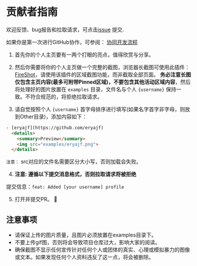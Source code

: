 # 贡献者指南

欢迎反馈、bug报告和拉取请求，可点击[issue](https://github.com/eryajf/awesome-github-profile-readme-chinese/issues) 提交.

如果你是第一次进行GitHub协作，可参阅： [协同开发流程](https://eryajf.github.io/HowToStartOpenSource/pages/2cb982/)

1. 首先你的个人主页要有一两个打眼的亮点，值得欣赏与分享。

2. 然后你需要将你的个人主页做一个完整的截图，浏览器长截图可使用此插件：[FireShot](https://chrome.google.com/webstore/detail/take-webpage-screenshots/mcbpblocgmgfnpjjppndjkmgjaogfceg?hl=zh)，请使用该插件的区域截图功能，而非截取全部页面。
**务必注意长图仅包含主页内容(最多可附带Pinned区域)，不要包含其他活动区域内容**，然后将处理好的图片放置在 `examples` 目录，文件名与个人 `{username}` 保持一致。不符合规范的，将拒绝拉取请求。

3. 请自觉按照个人 `{username}` 首字母排序进行填写(如果名字首字非字母，则放到Other目录)，添加内容如下：

  ```html
  - [eryajf](https://github.com/eryajf)
    <details>
      <summary>Preview</summary>
      <img src="examples/eryajf.png">
    </details>
  ```

`注意：` src对应的文件名需要区分大小写，否则加载会失败。

4. **注意: 遵循以下提交消息格式，否则拉取请求将被拒绝**

  提交信息：`feat: Added [your username] profile`

5. 打开并提交PR。 :tada:

## 注意事项

- 请保证上传的图片质量，且图片必须放置在examples目录下。
- 不要上传gif图，否则将会导致项目仓库过大，影响大家的阅读。
- 确保截图不显示任何宣传针对任何个人或团体的真实、心理或模拟暴力的图像或文本。如果发现任何个人资料违反了这一点，将会被删除。